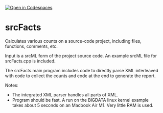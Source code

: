 [![Open in Codespaces](https://classroom.github.com/assets/launch-codespace-f4981d0f882b2a3f0472912d15f9806d57e124e0fc890972558857b51b24a6f9.svg)](https://classroom.github.com/open-in-codespaces?assignment_repo_id=9799964)
# srcFacts

Calculates various counts on a source-code project, including files, functions,
comments, etc.

Input is a srcML form of the project source code. An example srcML file for srcFacts.cpp
is included.

The srcFacts main program includes code to directly parse XML interleaved with code
to collect the counts and code at the end to generate the report.

Notes:
* The integrated XML parser handles all parts of XML.
* Program should be fast. A run on the BIGDATA linux kernel example takes about 5 seconds
on an Macbook Air M1. Very little RAM is used.
